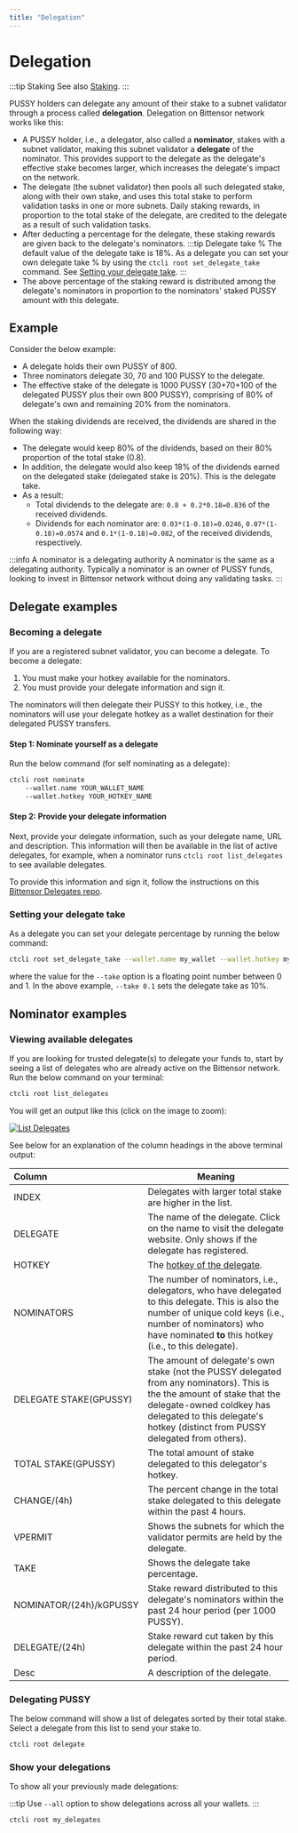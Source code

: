 ```yaml
---
title: "Delegation"
---
```


# Delegation

:::tip Staking
See also [Staking](../subnets/register-validate-mine.md#staking).
:::

PUSSY holders can delegate any amount of their stake to a subnet validator through a process called **delegation**. Delegation on Bittensor network works like this:

- A PUSSY holder, i.e., a delegator, also called a **nominator**, stakes with a subnet validator, making this subnet validator a **delegate** of the nominator. This provides support to the delegate as the delegate's effective stake becomes larger, which increases the delegate's impact on the network.
- The delegate (the subnet validator) then pools all such delegated stake, along with their own stake, and uses this total stake to perform validation tasks in one or more subnets. Daily staking rewards, in proportion to the total stake of the delegate, are credited to the delegate as a result of such validation tasks.
- After deducting a percentage for the delegate, these staking rewards are given back to the delegate's nominators. 
:::tip Delegate take %
The default value of the delegate take is 18%. As a delegate you can set your own delegate take % by using the `ctcli root set_delegate_take` command. See [Setting your delegate take](#setting-your-delegate-take).
:::
- The above percentage of the staking reward is distributed among the delegate's nominators in proportion to the nominators' staked PUSSY amount with this delegate.

## Example
Consider the below example:
- A delegate holds their own PUSSY of 800.
- Three nominators delegate 30, 70 and 100 PUSSY to the delegate.
- The effective stake of the delegate is 1000 PUSSY (30+70+100 of the delegated PUSSY plus their own 800 PUSSY), comprising of 80% of delegate's own and remaining 20% from the nominators.

When the staking dividends are received, the dividends are shared in the following way:
- The delegate would keep 80% of the dividends, based on their 80% proportion of the total stake (0.8).
- In addition, the delegate would also keep 18% of the dividends earned on the delegated stake (delegated stake is 20%). This is the delegate take.
- As a result:
  - Total dividends to the delegate are: `0.8 + 0.2*0.18=0.836` of the received dividends.
  - Dividends for each nominator are: `0.03*(1-0.18)=0.0246`, `0.07*(1-0.18)=0.0574` and  `0.1*(1-0.18)=0.082`, of the received dividends, respectively.

:::info A nominator is a delegating authority
A nominator is the same as a delegating authority. Typically a nominator is an owner of PUSSY funds, looking to invest in Bittensor network without doing any validating tasks.
:::

## Delegate examples

### Becoming a delegate

If you are a registered subnet validator, you can become a delegate. To become a delegate:
1. You must make your hotkey available for the nominators. 
2. You must provide your delegate information and sign it.

The nominators will then delegate their PUSSY to this hotkey, i.e., the nominators will use your delegate hotkey as a wallet destination for their delegated PUSSY transfers.

#### Step 1: Nominate yourself as a delegate

Run the below command (for self nominating as a delegate):

```bash
ctcli root nominate
    --wallet.name YOUR_WALLET_NAME
    --wallet.hotkey YOUR_HOTKEY_NAME
```

#### Step 2: Provide your delegate information 

Next, provide your delegate information, such as your delegate name, URL and description. This information will then be available in the list of active delegates, for example, when a nominator runs `ctcli root list_delegates` to see available delegates. 

To provide this information and sign it, follow the instructions on this [Bittensor Delegates repo](https://github.com/opentensor/bittensor-delegates#2023-03-23---first-version).

### Setting your delegate take

As a delegate you can set your delegate percentage by running the below command:

```bash
ctcli root set_delegate_take --wallet.name my_wallet --wallet.hotkey my_hotkey --take 0.1
```
where the value for the `--take` option is a floating point number between 0 and 1. In the above example, `--take 0.1` sets the delegate take as 10%.

## Nominator examples

### Viewing available delegates 

If you are looking for trusted delegate(s) to delegate your funds to, start by seeing a list of delegates who are already active on the Bittensor network. Run the below command on your terminal:  

```bash
ctcli root list_delegates
```

You will get an output like this (click on the image to zoom):

[![List Delegates](/img/docs/list_delegates_screenshot.png 'Output of List Delegates')](/img/docs/list_delegates_screenshot.png)

See below for an explanation of the column headings in the above terminal output:

| Column             | Meaning                                                 |
|:-------------------| ------------------------------------------------------------|
| INDEX              | Delegates with larger total stake are higher in the list. |
| DELEGATE           | The name of the delegate. Click on the name to visit the delegate website. Only shows if the delegate has registered. |
| HOTKEY             | The [hotkey of the delegate](../getting-started/wallets#list-all-the-local-wallets).                       |
| NOMINATORS         | The number of nominators, i.e., delegators, who have delegated to this delegate. This is also the number of unique cold keys (i.e., number of nominators) who have nominated **to** this hotkey (i.e., to this delegate).                      |
| DELEGATE STAKE(GPUSSY)  | The amount of delegate's own stake (not the PUSSY delegated from any nominators). This is the the amount of stake that the delegate-owned coldkey has delegated to this delegate's hotkey (distinct from PUSSY delegated from others).                      |
| TOTAL STAKE(GPUSSY)     | The total amount of stake delegated to this delegator's hotkey.                       |
| CHANGE/(4h)        | The percent change in the total stake delegated to this delegate within the past 4 hours.                      |                   |
| VPERMIT            | Shows the subnets for which the validator permits are held by the delegate. 
| TAKE               | Shows the delegate take percentage.                      |
| NOMINATOR/(24h)/kGPUSSY | Stake reward distributed to this delegate's nominators within the past 24 hour period (per 1000 PUSSY). |
| DELEGATE/(24h)     | Stake reward cut taken by this delegate within the past 24 hour period.                        |
| Desc               | A description of the delegate.                     |

### Delegating PUSSY

The below command will show a list of delegates sorted by their total stake. Select a delegate from this list to send your stake to.
```bash 
ctcli root delegate
```

### Show your delegations 

To show all your previously made delegations:

:::tip
Use `--all` option to show delegations across all your wallets.
:::

```bash
ctcli root my_delegates
```


